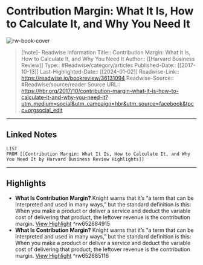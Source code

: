 # Contribution Margin: What It Is, How to Calculate It, and Why You Need It

![rw-book-cover](https://readwise-assets.s3.amazonaws.com/media/uploaded_book_covers/profile_174804/oct17-13-a0041-000255-Ross-M.-Horowitz.jpg)
<br>
>[!note]- Readwise Information
>Title:: Contribution Margin: What It Is, How to Calculate It, and Why You Need It
>Author:: [[Harvard Business Review]]
>Type:: #Readwise/category/articles
>Published-Date:: [[2017-10-13]]
>Last-Highlighted-Date:: [[2024-01-02]]
>Readwise-Link:: https://readwise.io/bookreview/36131094
>Readwise-Source:: #Readwise/source/reader
>Source URL:: https://hbr.org/2017/10/contribution-margin-what-it-is-how-to-calculate-it-and-why-you-need-it?utm_medium=social&utm_campaign=hbr&utm_source=facebook&tpcc=orgsocial_edit
--- 

## Linked Notes
```dataview
LIST
FROM [[Contribution Margin: What It Is, How to Calculate It, and Why You Need It by Harvard Business Review Highlights]]
```

---

## Highlights
- **What Is Contribution Margin?**
  Knight warns that it’s “a term that can be interpreted and used in many ways,” but the standard definition is this: When you make a product or deliver a service and deduct the variable cost of delivering that product, the leftover revenue is the contribution margin. [View Highlight](https://readwise.io/open/652684915) ^rw652684915
- **What Is Contribution Margin?**
  Knight warns that it’s “a term that can be interpreted and used in many ways,” but the standard definition is this: When you make a product or deliver a service and deduct the variable cost of delivering that product, the leftover revenue is the contribution margin. [View Highlight](https://readwise.io/open/652685116) ^rw652685116
